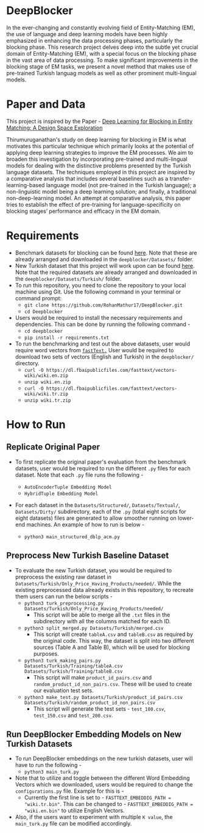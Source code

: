 # DeepBlocker
In the ever-changing and constantly evolving field of Entity-Matching
(EM), the use of language and deep learning models have been highly
emphasized in enhancing the data processing phases, particularly
the blocking phase. This research project delves deep into the subtle
yet crucial domain of Entity-Matching (EM), with a special focus on
the blocking phase in the vast area of data processing. To make significant improvements in the blocking stage of EM tasks, we present
a novel method that makes use of pre-trained Turkish languag 
models as well as other prominent multi-lingual models.

# Paper and Data
This project is inspired by the Paper - [Deep Learning for Blocking in Entity Matching: A Design Space Exploration](https://vldb.org/pvldb/vol14/p2459-thirumuruganathan.pdf)

Thirumuruganathan's study on deep learning for blocking in
EM is what motivates this particular technique which primarily
looks at the potential of applying deep learning strategies to improve the EM processes. We aim to broaden this investigation
by incorporating pre-trained and multi-lingual models for dealing
with the distinctive problems presented by the Turkish language
datasets. The techniques employed in this project are inspired by
a comparative analysis that includes several baselines such as a
transfer-learning-based language model (not pre-trained in the
Turkish language); a non-linguistic model being a deep learning
solution; and finally, a traditional non-deep-learning model. An
attempt at comparative analysis, this paper tries to establish the
effect of pre-training for language-specificity on blocking stages’
performance and efficacy in the EM domain.

# Requirements

- Benchmark datasets for blocking can be found [here](https://github.com/anhaidgroup/deepmatcher/blob/master/Datasets.md). Note that these are already arranged and downloaded in the ```deepblocker/Datasets/``` folder.
- New Turkish dataset that this project will work upon can be found [here](https://github.com/FurkanGozukara/Record-Linkage/tree/master). Note that the required datasets are already arranged and downloaded in the ```deepblocker/Datasets/Turkish/``` folder.
- To run this repository, you need to clone the repository to your local machine using Git. Use the following command in your terminal or command prompt:
  - ```git clone https://github.com/RohanMathur17/DeepBlocker.git```
  - ```cd Deepblocker```
- Users would be required to install the necessary requirements and dependencies. This can be done by running the following command -
  - ```cd deepblocker```
  - ```pip install -r requirements.txt```
- To run the benchmarking and test out the above datasets, user would require word vectors from [```fastText.```](https://fasttext.cc/) User would be required to download two sets of vectors (English and Turkish) in the ```deepblocker/``` directory.
  - ```curl -O https://dl.fbaipublicfiles.com/fasttext/vectors-wiki/wiki.en.zip```
  - ```unzip wiki.en.zip```
  -  ```curl -O https://dl.fbaipublicfiles.com/fasttext/vectors-wiki/wiki.tr.zip```
  -   ```unzip wiki.tr.zip```
 
# How to Run

## Replicate Original Paper

- To first replicate the original paper's evaluation from the benchmark datasets, user would be required to run the different ```.py``` files for each dataset. Note that each ```.py``` file runs the following -
  - ```AutoEncoderTuple Embedding Model```
  - ```HybridTuple Embedding Model```
    
- For each dataset in the ```Datasets/Structured/```, ```Datasets/Textual/```, ```Datasets/Dirty/``` subdirectory, each of the ```.py``` (total eight scripts for eight datasets) files are generated to allow smoother running on lower-end machines. An example of how to run is below -
   - ```python3 main_structured_dblp_acm.py```

## Preprocess New Turkish Baseline Dataset

- To evaluate the new Turkish dataset, you would be required to preprocess the existing raw dataset in ```Datasets/Turkish/Only_Price_Having_Products/needed/```. While the existing preprocessed data already exists in this repository, to recreate them users can run the below scripts -
  - ```python3 turk_preprocessing.py Datasets/Turkish/Only_Price_Having_Products/needed/```
    - This script will be able to merge all the ```.txt``` files in the subdirectory with all the columns matched for each ID.
  - ```python3 split_merged.py Datasets/Turkish/merged.csv```
    - This script will create ```tableA.csv``` and ```tableB.csv``` as required by the original code. This way, the dataset is split into two different sources (Table A and Table B), which will be used for blocking purposes.
  - ```python3 turk_making_pairs.py Datasets/Turkish/Training/tableA.csv Datasets/Turkish/Training/tableB.csv```
    - This script will make ```product_id_pairs.csv``` and ```random_product_id_non_pairs.csv```. These will be used to create our evaluation test sets.
  - ```python3 make_test.py Datasets/Turkish/product_id_pairs.csv Datasets/Turkish/random_product_id_non_pairs.csv```
    - This script will generate the test sets - ```test_100.csv```, ```test_150.csv``` and ```test_200.csv```.

## Run DeepBlocker Embedding Models on New Turkish Datasets
- To run DeepBlocker embeddings on the new turkish datasets, user will have to run the following -
  - ```python3 main_turk.py```
- Note that to utilize and toggle between the different Word Embedding Vectors which we downloaded, users would be required to change the ```configurations.py``` file. Example for this is -
  - Currently the first line is set to - ```FASTTEXT_EMBEDDIG_PATH = "wiki.tr.bin"```. This can be changed to - ```FASTTEXT_EMBEDDIG_PATH = "wiki.en.bin"``` to utilize English Vectors.
- Also, if the users want to experiment with multiple ```K value```, the ```main_turk.py``` file can be modified accordingly.
